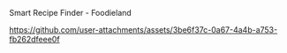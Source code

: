 Smart Recipe Finder - Foodieland 






https://github.com/user-attachments/assets/3be6f37c-0a67-4a4b-a753-fb262dfeee0f

